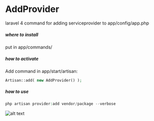 AddProvider
===========

laravel 4 command for adding serviceprovider to app/config/app.php

##### where to install
put in app/commands/

##### how to activate
Add command in app/start/artisan:

```php
Artisan::add( new AddProvider() );
```

##### how to use

```php
php artisan provider:add vendor/package --verbose
```

![alt text](http://oi61.tinypic.com/8xk11x.jpg "osx bash")
